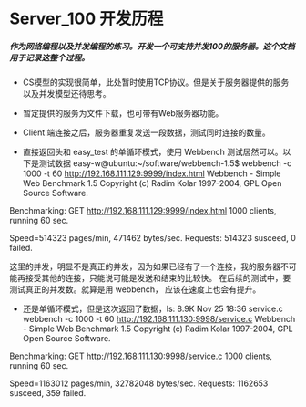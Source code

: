 # Server_100 开发历程
##### 作为网络编程以及并发编程的练习。开发一个可支持并发100的服务器。这个文档用于记录这整个过程。

* CS模型的实现很简单，此处暂时使用TCP协议。但是关于服务器提供的服务以及并发模型还待思考。
* 暂定提供的服务为文件下载，也可带有Web服务器功能。
* Client 端连接之后，服务器重复发送一段数据，测试同时连接的数量。

* 直接返回头和 easy_test 的单循环模式，使用 Webbench 测试居然可以。以下是测试数据
easy-w@ubuntu:~/software/webbench-1.5$ webbench -c 1000 -t 60 http://192.168.111.129:9999/index.html
Webbench - Simple Web Benchmark 1.5
Copyright (c) Radim Kolar 1997-2004, GPL Open Source Software.

Benchmarking: GET http://192.168.111.129:9999/index.html
1000 clients, running 60 sec.

Speed=514323 pages/min, 471462 bytes/sec.
Requests: 514323 susceed, 0 failed.

这里的并发，明显不是真正的并发，因为如果已经有了一个连接，我的服务器不可能再接受其他的连接，只能说可能是发送和结束的比较快。
在后续的测试中，要测试真正的并发数。就算是用 webbench， 应该在速度上也会有提升。

* 还是单循环模式，但是这次返回了数据，ls: 8.9K Nov 25 18:36 service.c
webbench -c 1000 -t 60 http://192.168.111.130:9998/service.c
Webbench - Simple Web Benchmark 1.5
Copyright (c) Radim Kolar 1997-2004, GPL Open Source Software.

Benchmarking: GET http://192.168.111.130:9998/service.c
1000 clients, running 60 sec.

Speed=1163012 pages/min, 32782048 bytes/sec.
Requests: 1162653 susceed, 359 failed.